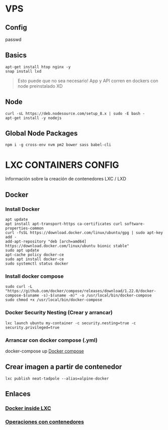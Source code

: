 
# VPS

## Config

passwd

## Basics

    apt-get install htop nginx -y
    snap install lxd

> Esto puede que no sea necesario! App y API corren en dockers con node
> preinstalado XD

	
## Node

    curl -sL https://deb.nodesource.com/setup_8.x | sudo -E bash -
    apt-get install -y nodejs

## Global Node Packages

    npm i -g cross-env nvm pm2 bower sass babel-cli

#	LXC CONTAINERS CONFIG
Información sobre la creación de contenedores LXC / LXD
##	Docker
### Install Docker

    apt update
    apt install apt-transport-https ca-certificates curl software-properties-common
    curl -fsSL https://download.docker.com/linux/ubuntu/gpg | sudo apt-key add -
    add-apt-repository "deb [arch=amd64] https://download.docker.com/linux/ubuntu bionic stable"
    sudo apt update
    apt-cache policy docker-ce
    sudo apt install docker-ce
    sudo systemctl status docker

### Install docker compose

    sudo curl -L "https://github.com/docker/compose/releases/download/1.22.0/docker-compose-$(uname -s)-$(uname -m)" -o /usr/local/bin/docker-compose
    sudo chmod +x /usr/local/bin/docker-compose

### Docker Security Nesting (Crear y arrancar) 

    lxc launch ubuntu my-container -c security.nesting=true -c security.privileged=true

### Arrancar con docker compose (.yml)
docker-compose up
[Docker compose](https://docs.docker.com/compose/install/#master-builds)

## Crear imagen a partir de contenedor

    lxc publish neat-tadpole --alias=alpine-docker

## Enlaces

###  [Docker inside LXC](https://blog.ubuntu.com/2015/10/30/nested-containers-in-lxd)

### [Operaciones con contenedores](https://linuxcontainers.org/lxd/getting-started-cli/)


